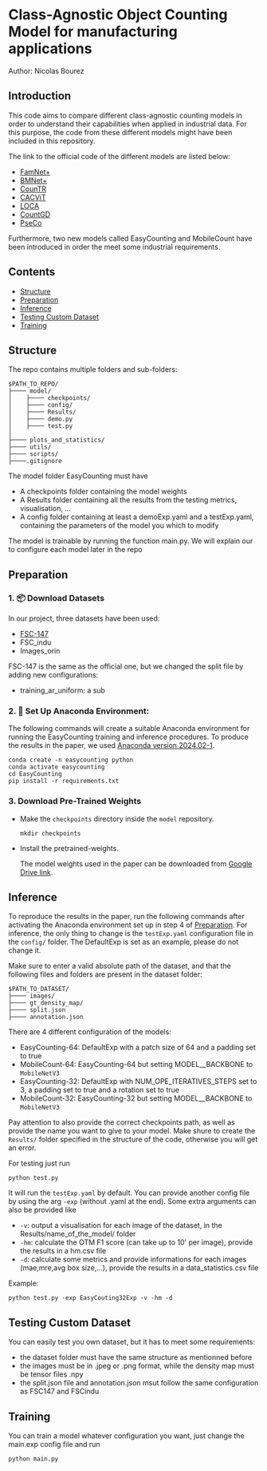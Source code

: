 # Class-Agnostic Object Counting Model for manufacturing applications

Author: Nicolas Bourez

## Introduction

This code aims to compare different class-agnostic counting models in order to understand their capabilities
when applied in industrial data. For this purpose, the code from these different models might have been included in this repository.

The link to the official code of the different models are listed below:

* [FamNet+](https://github.com/cvlab-stonybrook/LearningToCountEverything)
* [BMNet+](https://github.com/flyinglynx/Bilinear-Matching-Network)
* [CounTR](https://github.com/Verg-Avesta/CounTR)
* [CACViT](https://github.com/Xu3XiWang/CACViT-AAAI24)
* [LOCA](https://github.com/djukicn/loca)
* [CountGD](https://github.com/Hzzone/PseCo)
* [PseCo](#acknowledgements)

Furthermore, two new models called EasyCounting and MobileCount have been introduced in order the meet some industrial requirements.

## Contents

* [Structure](#structure)
* [Preparation](#preparation)
* [Inference](#inference)
* [Testing Custom Dataset](#testing-custom-dataset)
* [Training](#training)

## Structure

The repo contains multiple folders and sub-folders:

````
$PATH_TO_REPO/
├──── model/
│    ├──── checkpoints/
│    ├──── config/
│    ├──── Results/
│    ├──── demo.py
│    ├──── test.py
│    
├──── plots_and_statistics/
├──── utils/
├──── scripts/
├────.gitignore

````

The model folder EasyCounting must have
* A checkpoints folder containing the model weights
* A Results folder containing all the results from the testing metrics, visualisation, ...
* A config folder containing at least a demoExp.yaml and a testExp.yaml, containing the parameters of the model you which to modify

The model is trainable by running the function main.py. We will explain our to configure
each model later in the repo

## Preparation
### 1. 📦 Download Datasets

In our project, three datasets have been used:

* [FSC-147](https://github.com/cvlab-stonybrook/LearningToCountEverything)
* FSC_indu
* Images_orin

FSC-147 is the same as the official one, but we changed the split file by adding new configurations:
* training_ar_uniform: a sub


### 2. 🚀 Set Up Anaconda Environment:

The following commands will create a suitable Anaconda environment for running the EasyCounting training and inference procedures. To produce the results in the paper, we used [Anaconda version 2024.02-1](https://repo.anaconda.com/archive/Anaconda3-2024.02-1-Linux-x86_64.sh).

```
conda create -n easycounting python
conda activate easycounting
cd EasyCounting
pip install -r requirements.txt
```

### 3. Download Pre-Trained Weights

* Make the ```checkpoints``` directory inside the ```model``` repository.

  ```
  mkdir checkpoints
  ```

* Install the pretrained-weights.

  The model weights used in the paper can be downloaded from [Google Drive link](https://drive.google.com/drive/folders/1QjDtryjR_df4ynEq0TA_yxT-f8g6lSgX?usp=drive_link). 

## Inference

To reproduce the results in the paper, run the following commands after activating the Anaconda environment set up in step 4 of [Preparation](#preparation).
For inference, the only thing to change is the ```testExp.yaml``` configuration file in the ```config/``` folder. The DefaultExp is set as an example, please do not change it.

Make sure to enter a valid absolute path of the dataset, and that the following files and folders are present in the dataset folder:

````
$PATH_TO_DATASET/
├──── images/ 
├──── gt_density_map/
├──── split.json
├──── annotation.json
````
There are 4 different configuration of the models:

* EasyCounting-64: DefaultExp with a patch size of 64 and a padding set to true
* MobileCount-64: EasyCounting-64 but setting MODEL__BACKBONE to ```MobileNetV3```
* EasyCounting-32: DefaultExp with NUM_OPE_ITERATIVES_STEPS set to 3, a padding set to true and a rotation set to true
* MobileCount-32: EasyCounting-32 but setting MODEL__BACKBONE to ```MobileNetV3```

Pay attention to also provide the correct checkpoints path, as well as provide the name you want to give to your model.
Make shure to create the ```Results/``` folder specified in the structure of the code, otherwise you will get an error.

For testing just run

```
python test.py 
```

It will run the ```testExp.yaml``` by default. You can provide another config file by using the arg ```-exp``` (without .yaml at the end). Some extra arguments can also be provided like 
* ```-v```: output a visualisation for each image of the dataset, in the Results/name_of_the_model/ folder
* ```-hm```: calculate the OTM F1 score (can take up to 10' per image), provide the results in a hm.csv file
* ```-d```: calculate some metrics and provide informations for each images (mae,mre,avg box size,...), provide the results in a data_statistics.csv file

Example:

```
python test.py -exp EasyCouting32Exp -v -hm -d
```

## Testing Custom Dataset

You can easily test you own dataset, but it has to meet some requirements:
* the dataset folder must have the same structure as mentionned before
* the images must be in .jpeg or .png format, while the density map must be tensor files .npy
* the split.json file and annotation.json msut follow the same configuration as FSC147 and FSCindu

## Training

You can train a model whatever configuration you want, just change the main.exp config file and run

```
python main.py 
```


